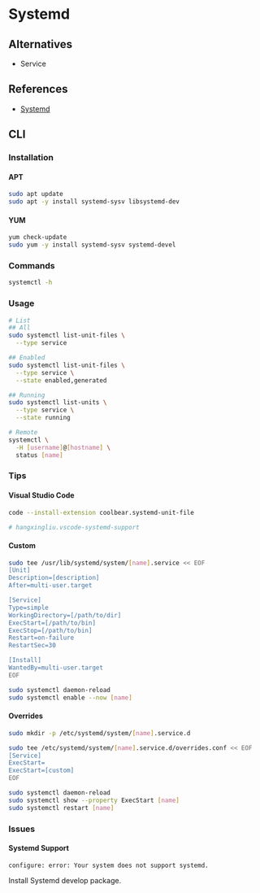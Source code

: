 # Systemd

## Alternatives

- Service

## References

- [Systemd](https://wiki.archlinux.org/index.php/Systemd)

## CLI

### Installation

#### APT

```sh
sudo apt update
sudo apt -y install systemd-sysv libsystemd-dev
```

#### YUM

```sh
yum check-update
sudo yum -y install systemd-sysv systemd-devel
```

### Commands

```sh
systemctl -h
```

### Usage

```sh
# List
## All
sudo systemctl list-unit-files \
  --type service

## Enabled
sudo systemctl list-unit-files \
  --type service \
  --state enabled,generated

## Running
sudo systemctl list-units \
  --type service \
  --state running

# Remote
systemctl \
  -H [username]@[hostname] \
  status [name]
```

### Tips

#### Visual Studio Code

```sh
code --install-extension coolbear.systemd-unit-file

# hangxingliu.vscode-systemd-support
```

#### Custom

```sh
sudo tee /usr/lib/systemd/system/[name].service << EOF
[Unit]
Description=[description]
After=multi-user.target

[Service]
Type=simple
WorkingDirectory=[/path/to/dir]
ExecStart=[/path/to/bin]
ExecStop=[/path/to/bin]
Restart=on-failure
RestartSec=30

[Install]
WantedBy=multi-user.target
EOF
```

```sh
sudo systemctl daemon-reload
sudo systemctl enable --now [name]
```

#### Overrides

```sh
sudo mkdir -p /etc/systemd/system/[name].service.d
```

```sh
sudo tee /etc/systemd/system/[name].service.d/overrides.conf << EOF
[Service]
ExecStart=
ExecStart=[custom]
EOF
```

```sh
sudo systemctl daemon-reload
sudo systemctl show --property ExecStart [name]
sudo systemctl restart [name]
```

### Issues

#### Systemd Support

```log
configure: error: Your system does not support systemd.
```

Install Systemd develop package.

